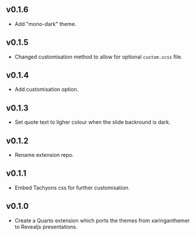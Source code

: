 ## v0.1.6

- Add "mono-dark" theme.

## v0.1.5

- Changed customisation method to allow for optional `custom.scss` file.

## v0.1.4

- Add customisation option.

## v0.1.3

- Set quote text to ligher colour when the slide backround is dark.

## v0.1.2

- Rename extension repo.

## v0.1.1

- Embed Tachyons css for further customisation.

## v0.1.0

- Create a Quarto extension which ports the themes from xaringanthemer to Revealjs presentations.